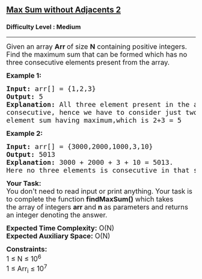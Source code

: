 <h2><a href="https://www.geeksforgeeks.org/problems/max-sum-without-adjacents-2/1?utm_source=geeksforgeeks&utm_medium=article_practice_tab&utm_campaign=article_practice_tab">Max Sum without Adjacents 2</a></h2><h3>Difficulty Level : Medium</h3><hr><div class="problems_problem_content__Xm_eO"><p><span style="font-size: 18px;">Given an array&nbsp;<strong>Arr&nbsp;</strong>of size&nbsp;<strong>N</strong> containing positive integers. Find the maximum sum that can be formed which has no three consecutive elements present from the array.</span></p>
<p><span style="font-size: 18px;"><strong>Example 1:</strong></span></p>
<pre><span style="font-size: 18px;"><strong>Input:</strong> arr[] = {1,2,3}
<strong>Output:</strong> 5
<strong>Explanation:</strong> All three element present in the array is
consecutive, hence we have to consider just two
element sum having maximum,which is 2+3 = 5</span></pre>
<p><span style="font-size: 18px;"><strong>Example 2:</strong></span></p>
<pre><span style="font-size: 18px;"><strong>Input:</strong> arr[] = {3000,2000,1000,3,10}
<strong>Output: </strong>5013
<strong>Explanation:</strong> 3000 + 2000 + 3 + 10 = 5013.
Here no three elements is consecutive in that subsequence.</span></pre>
<p><span style="font-size: 18px;"><strong>Your Task:</strong><br>You don't need to read input or print anything. Your task is to complete the function&nbsp;<strong>findMaxSum()</strong>&nbsp;which takes the&nbsp;array of&nbsp;integers&nbsp;<strong>arr&nbsp;</strong>and&nbsp;<strong>n</strong><strong>&nbsp;</strong>as parameters and returns an integer denoting the answer.</span></p>
<p><span style="font-size: 18px;"><strong>Expected Time Complexity:</strong>&nbsp;O(N)<br><strong>Expected Auxiliary Space:</strong>&nbsp;O(N)</span></p>
<p><span style="font-size: 18px;"><strong>Constraints:</strong><br>1 ≤ N ≤ 10<sup>6</sup><br>1 ≤ Arr<sub>i</sub>&nbsp;≤ 10<sup>7</sup></span></p>
<p>&nbsp;</p></div>